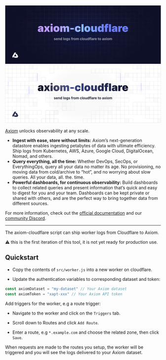 ![axiom-cloudflare: Ingest logs and events from your Cloudflare workers](.github/workflows/images/banner-dark.svg#gh-dark-mode-only)
![axiom-lambda-extension: Ingest logs and events from your Cloudflare workers](.github/workflows/images/banner-light.svg#gh-light-mode-only)


[Axiom](https://axiom.co) unlocks observability at any scale.

- **Ingest with ease, store without limits:** Axiom’s next-generation datastore
  enables ingesting petabytes of data with ultimate efficiency. Ship logs from
  Kubernetes, AWS, Azure, Google Cloud, DigitalOcean, Nomad, and others.
- **Query everything, all the time:** Whether DevOps, SecOps, or EverythingOps,
  query all your data no matter its age. No provisioning, no moving data from
  cold/archive to “hot”, and no worrying about slow queries. All your data, all.
  the. time.
- **Powerful dashboards, for continuous observability:** Build dashboards to
  collect related queries and present information that’s quick and easy to
  digest for you and your team. Dashboards can be kept private or shared with
  others, and are the perfect way to bring together data from different sources.

For more information, check out the [official documentation](https://axiom.co/docs)
and our [community Discord](https://axiom.co/discord).


---

The axiom-cloudflare script can ship worker logs from Cloudflare to Axiom.

:warning: this is the first iteration of this tool, it is not yet ready for production use.

## Quickstart

- Copy the contents of `src/worker.js` into a new worker on cloudflare.

- Update the authentication variables to corresponding dataset and token:

```ts
const axiomDataset = "my-dataset" // Your Axiom dataset
const axiomToken = "xapt-xxx" // Your Axiom API token
```

Add triggers for the worker, e.g a route trigger:

- Navigate to the worker and click on the `Triggers` tab.

- Scroll down to Routes and click `Add Route`.

- Enter a route, e.g `*.example.com` and choose the related zone, 
  then click `Save`.

When requests are made to the routes you setup, the worker will be triggered and you will see the logs delivered to your Axiom dataset.
